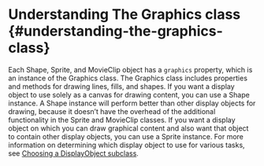 # Understanding The Graphics class {#understanding-the-graphics-class}

Each Shape, Sprite, and MovieClip object has a `graphics` property, which is an instance of the Graphics class. The Graphics class includes properties and methods for drawing lines, fills, and shapes. If you want a display object to use solely as a canvas for drawing content, you can use a Shape instance. A Shape instance will perform better than other display objects for drawing, because it doesn’t have the overhead of the additional functionality in the Sprite and MovieClip classes. If you want a display object on which you can draw graphical content and also want that object to contain other display objects, you can use a Sprite instance. For more information on determining which display object to use for various tasks, see [Choosing a DisplayObject subclass](/display-programming/working-with-display-objects/choosing-a-displayobject-subclass.md).